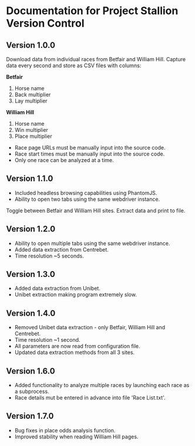 # Documentation for Project Stallion Version Control

## Version 1.0.0
Download data from individual races from Betfair and William Hill.
Capture data every second and store as CSV files with columns:

  **Betfair**
  1. Horse name
  2. Back multiplier
  3. Lay multiplier
  
  **William Hill**
  1. Horse name
  2. Win multiplier
  3. Place multiplier
  
  * Race page URLs must be manually input into the source code.
  * Race start times must be manually input into the source code.
  * Only one race can be analyzed at a time.
  
## Version 1.1.0
  * Included headless browsing capabilities using PhantomJS.
  * Ability to open two tabs using the same webdriver instance.
  
Toggle between Betfair and William Hill sites. Extract data and print to file.

## Version 1.2.0
  * Ability to open multiple tabs using the same webdriver instance.
  * Added data extraction from Centrebet.
  * Time resolution ~5 seconds.

## Version 1.3.0
  * Added data extraction from Unibet.
  * Unibet extraction making program extremely slow.

## Version 1.4.0
  * Removed Unibet data extraction - only Betfair, William Hill and Centrebet.
  * Time resolution ~1 second.
  * All parameters are now read from configuration file.
  * Updated data extraction methods from all 3 sites.

## Version 1.6.0
  * Added functionality to analyze multiple races by launching each race as a subprocess.
  * Race details mut be entered in advance into file 'Race List.txt'.

## Version 1.7.0
  * Bug fixes in place odds analysis function.
  * Improved stability when reading William Hill pages.
